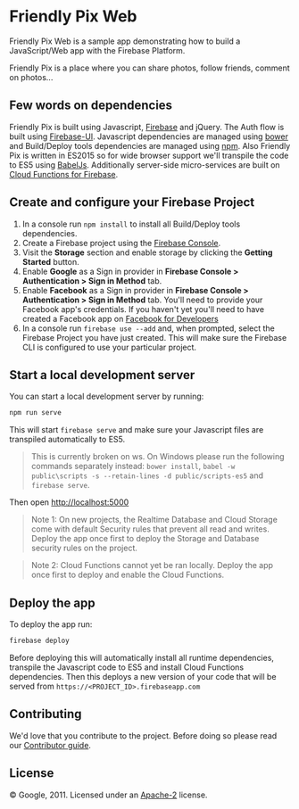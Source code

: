 # Friendly Pix Web

Friendly Pix Web is a sample app demonstrating how to build a JavaScript/Web app with the Firebase Platform.

Friendly Pix is a place where you can share photos, follow friends, comment on photos...


## Few words on dependencies

Friendly Pix is built using Javascript, [Firebase](https://firebase.google.com/docs/web/setup) and jQuery. The Auth flow is built using [Firebase-UI](https://github.com/firebase/firebaseui-web). Javascript dependencies are managed using [bower](http://bower.io/) and Build/Deploy tools dependencies are managed using [npm](https://www.npmjs.com/). Also Friendly Pix is written in ES2015 so for wide browser support we'll transpile the code to ES5 using [BabelJs](http://babeljs.io). Additionally server-side micro-services are built on [Cloud Functions for Firebase](https://firebase.google.com/docs/functions).


## Create and configure your Firebase Project

1. In a console run `npm install` to install all Build/Deploy tools dependencies.
1. Create a Firebase project using the [Firebase Console](https://firebase.google.com/console).
1. Visit the **Storage** section and enable storage by clicking the **Getting Started** button.
2. Enable **Google** as a Sign in provider in **Firebase Console > Authentication > Sign in Method** tab.
3. Enable **Facebook** as a Sign in provider in **Firebase Console > Authentication > Sign in Method** tab. You'll need to provide your Facebook app's credentials. If you haven't yet you'll need to have created a Facebook app on [Facebook for Developers](https://developers.facebook.com)
4. In a console run `firebase use --add` and, when prompted, select the Firebase Project you have just created. This will make sure the Firebase CLI is configured to use your particular project.


## Start a local development server

You can start a local development server by running:

```bash
npm run serve
```

This will start `firebase serve` and make sure your Javascript files are transpiled automatically to ES5.

> This is currently broken on 
ws. On Windows please run the following commands separately instead: `bower install`, `babel -w public\scripts -s --retain-lines -d public/scripts-es5` and `firebase serve`.

Then open [http://localhost:5000](http://localhost:5000)

> Note 1: On new projects, the Realtime Database and Cloud Storage come with default Security rules that prevent all read and writes. Deploy the app once first to deploy the Storage and Database security rules on the project.

> Note 2: Cloud Functions cannot yet be ran locally. Deploy the app once first to deploy and enable the Cloud Functions.


## Deploy the app

To deploy the app run:

```bash
firebase deploy
```

Before deploying this will automatically install all runtime dependencies, transpile the Javascript code to ES5 and install Cloud Functions dependencies.
Then this deploys a new version of your code that will be served from `https://<PROJECT_ID>.firebaseapp.com`


## Contributing

We'd love that you contribute to the project. Before doing so please read our [Contributor guide](CONTRIBUTING.md).


## License

© Google, 2011. Licensed under an [Apache-2](LICENSE) license.

